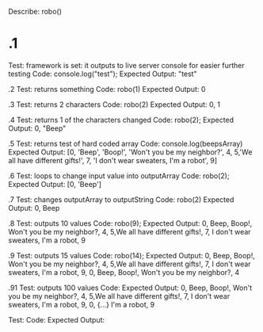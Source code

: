 Describe: robo()
# .1
Test: framework is set: it outputs to live server console for easier further testing
Code: console.log("test");
Expected Output: "test"

 .2
Test: returns something
Code: robo(1)
Expected Output: 0

 .3
Test: returns 2 characters
Code: robo(2)
Expected Output: 0, 1 

 .4
Test: returns 1 of the characters changed
Code: robo(2);
Expected Output:  0, "Beep"

 .5
Test: returns test of hard coded array
Code: console.log(beepsArray)
Expected Output: [0, 'Beep', 'Boop!', 'Won't you be my neighbor?', 4, 5,'We all have different gifts!', 7, 'I don't wear sweaters, I'm a robot', 9]

 .6
Test: loops to change input value into outputArray
Code: robo(2);
Expected Output: [0, 'Beep'] 

 .7
Test: changes outputArray to outputString
Code: robo(2)
Expected Output: 0, Beep

 .8
Test: outputs 10 values
Code: robo(9);
Expected Output: 0, Beep, Boop!, Won't you be my neighbor?, 4, 5,We all have different gifts!, 7, I don't wear sweaters, I'm a robot, 9

 .9
Test: outputs 15 values
Code: robo(14);
Expected Output: 0, Beep, Boop!, Won't you be my neighbor?, 4, 5,We all have different gifts!, 7, I don't wear sweaters, I'm a robot, 9, 0, Beep, Boop!, Won't you be my neighbor?, 4

 .91
Test: outputs 100 values
Code: 
Expected Output: 0, Beep, Boop!, Won't you be my neighbor?, 4, 5,We all have different gifts!, 7, I don't wear sweaters, I'm a robot, 9, 0, {...} I'm a robot, 9
  
Test: 
Code: 
Expected Output: 
 
